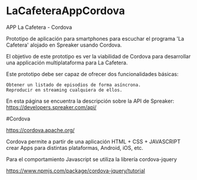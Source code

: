 # LaCafeteraAppCordova

APP La Cafetera - Cordova

Prototipo de aplicación para smartphones para escuchar el programa 'La Cafetera' alojado en Spreaker usando Cordova.

El objetivo de este prototipo es ver la viabilidad de Cordova para desarrollar una applicación multiplataforma para La Cafetera.

Este prototipo debe ser capaz de ofrecer dos funcionalidades básicas:

    Obtener un listado de episodios de forma asíncrona.
    Reproducir en streaming cualquiera de ellos.

En esta página se encuentra la descripción sobre la API de Spreaker: https://developers.spreaker.com/api/

#Cordova

https://cordova.apache.org/

Cordova permite a partir de una aplicación HTML + CSS + JAVASCRIPT crear Apps para distintas plataformas, Android, iOS, etc.

Para el comportamiento Javascript se utiliza la librería cordova-jquery

https://www.npmjs.com/package/cordova-jquery/tutorial

